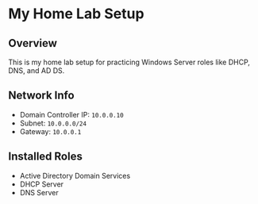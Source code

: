 # My Home Lab Setup

## Overview
This is my home lab setup for practicing Windows Server roles like DHCP, DNS, and AD DS.

## Network Info
- Domain Controller IP: `10.0.0.10`
- Subnet: `10.0.0.0/24`
- Gateway: `10.0.0.1`

## Installed Roles
- Active Directory Domain Services
- DHCP Server
- DNS Server
